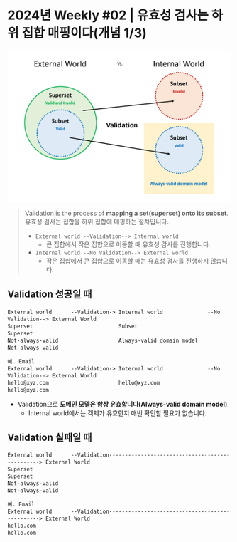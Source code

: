 # 2024년 Weekly #02 | 유효성 검사는 하위 집합 매핑이다(개념 1/3)

![](./.images/2024-01-07-03-48-38.png)

> Validation is the process of **mapping a set(superset) onto its subset**.  
> 유효성 검사는 집합을 하위 집합에 매핑하는 절차입니다.
>
> - `External world --Validation--> Internal world`
>   - 큰 집합에서 작은 집합으로 이동할 때 유효성 감사를 진행합니다.
> - `Internal world --No Validation--> External world`
>   - 작은 집합에서 큰 집합으로 이동할 때는 유효성 검사를 진행하지 않습니다.

## Validation 성공일 때
```shell
External world      --Validation-> Internal world              --No Validation--> External World
Superset                           Subset                                         Superset
Not-always-valid                   Always-valid domain model                      Not-always-valid
```
```
예. Email
External world      --Validation-> Internal world              --No Validation--> External World
hello@xyz.com                      hello@xyz.com                                  hello@xyz.com
```
- Validation으로 **도메인 모델은 항상 유효합니다(Always-valid domain model)**.
  - Internal world에서는 객체가 유효한지 매번 확인할 필요가 없습니다.

## Validation 실패일 때
```
External world      --Validation------------------------------------------------> External World
Superset                                                                          Superset
Not-always-valid                                                                  Not-always-valid
```
```
예. Email
External world      --Validation------------------------------------------------> External World
hello.com                                                                         hello.com
```

